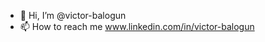 - 👋 Hi, I’m @victor-balogun
- 📫 How to reach me www.linkedin.com/in/victor-balogun

<!---
victor-balogun/victor-balogun is a ✨ special ✨ repository because its `README.md` (this file) appears on your GitHub profile.
You can click the Preview link to take a look at your changes.
--->
